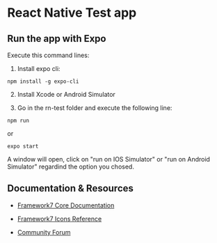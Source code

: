 # React Native Test app

## Run the app with Expo

Execute this command lines:

1. Install expo cli: 
```
npm install -g expo-cli
```
2. Install Xcode or Android Simulator

3. Go in the rn-test folder and execute the following line: 
```
npm run
```
or
```
expo start
```
A window will open, click on "run on IOS Simulator" or "run on Android Simulator" regardind the option you chosed. 


## Documentation & Resources

* [Framework7 Core Documentation](https://framework7.io/docs/)



* [Framework7 Icons Reference](https://framework7.io/icons/)
* [Community Forum](https://forum.framework7.io)